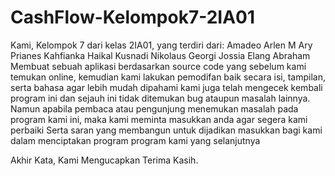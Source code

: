 # CashFlow-Kelompok7-2IA01
Kami, Kelompok 7 dari kelas 2IA01, yang terdiri dari:
      Amadeo Arlen M
      Ary Prianes
      Kahfianka Haikal Kusnadi
      Nikolaus Georgi
      Jossia Elang Abraham
  Membuat sebuah aplikasi berdasarkan source code yang sebelum kami temukan online, kemudian kami lakukan pemodifan baik secara isi, tampilan, serta bahasa agar lebih mudah dipahami
  kami juga telah mengecek kembali program ini dan sejauh ini tidak ditemukan bug ataupun masalah lainnya. Namun apabila pembaca atau pengunjung menemukan masalah pada program kami ini, maka kami meminta masukkan anda agar segera kami perbaiki
  Serta saran yang membangun untuk dijadikan masukkan bagi kami dalam menciptakan program program kami yang selanjutnya
  
  Akhir Kata, Kami Mengucapkan Terima Kasih.
  
  
 
